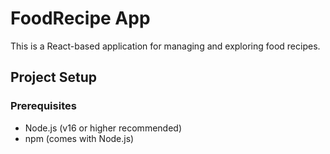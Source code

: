 # FoodRecipe App

This is a React-based application for managing and exploring food recipes.

## Project Setup

### Prerequisites

- Node.js (v16 or higher recommended)
- npm (comes with Node.js)

